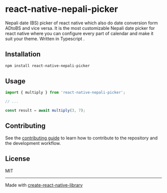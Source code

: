 # react-native-nepali-picker

Nepali date (BS) picker of react native which also do date conversion form ADtoBS and vice versa. It is the most customizable Nepali date picker for react native where you can configure every part of calendar and make it suit your theme. Written in Typescript .

## Installation

```sh
npm install react-native-nepali-picker
```

## Usage

```js
import { multiply } from 'react-native-nepali-picker';

// ...

const result = await multiply(3, 7);
```

## Contributing

See the [contributing guide](CONTRIBUTING.md) to learn how to contribute to the repository and the development workflow.

## License

MIT

---

Made with [create-react-native-library](https://github.com/callstack/react-native-builder-bob)
